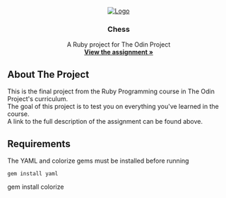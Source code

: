 <p align="center">
  <a href="https://www.theodinproject.com">
    <img src="https://www.theodinproject.com/assets/odin-logo-2d729f16279e9fc3b58ce847eacf07f883bdfc95eb23bb5064ed59d36ef551d6.svg" alt="Logo">
  </a>

  <h3 align="center">Chess</h3>

  <p align="center">
    A Ruby project for The Odin Project
    <br />
    <a href="https://www.theodinproject.com/courses/ruby-programming/lessons/ruby-final-project"><strong>View the assignment »</strong></a>
    <br />
  </p>
</p>

<!-- ABOUT THE PROJECT -->
## About The Project

This is the final project from the Ruby Programming course in The Odin Project's curriculum.<br />
The goal of this project is to test you on everything you've learned in the course.<br />
A link to the full description of the assignment can be found above.

## Requirements

The YAML and colorize gems must be installed before running

```
gem install yaml

```
gem install colorize